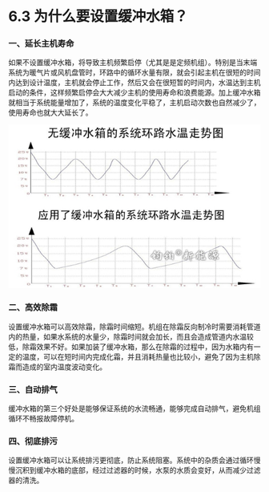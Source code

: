 # 6.3 为什么要设置缓冲水箱？

### 一、延长主机寿命

如果不设置缓冲水箱，将导致主机频繁启停（尤其是是定频机组）。特别是当末端系统为暖气片或风机盘管时，环路中的循环水量有限，就会引起主机在很短的时间内达到设计温度，主机就会停止工作，然后又会在很短暂的时间内，水温达到主机启动的条件，这样频繁启停会大大减少主机的使用寿命和浪费能源。加上缓冲水箱就相当于系统能量增加了，系统的温度变化平稳了，主机启动次数也自然减少了，使用寿命也就大大延长了。

![&#x6709;&#x65E0;&#x7F13;&#x51B2;&#x6C34;&#x7BB1;&#x7684;&#x6C34;&#x6E29;&#x8D70;&#x52BF;&#x56FE;&#x5BF9;&#x6BD4;](../.gitbook/assets/v2-fe89a4ddc820611ddd06450a5b0113b3_hd.png)

### 二、高效除霜

设置缓冲水箱可以高效除霜，除霜时间缩短。机组在除霜反向制冷时需要消耗管道内的热量，如果水系统的水量少，除霜时间就会加长，而且会造成管道内水温较低，除霜效果不好。如果加装了缓冲水箱，那么在除霜的过程中，因为水箱内有一定的温度，可以在短时间内完成化霜，并且消耗热量也比较小，避免了因为主机除霜而造成的室内温度波动变化。

### 三、自动排气

缓冲水箱的第三个好处是能够保证系统的水流畅通，能够完成自动排气，避免机组循环不畅报故障停机。

### 四、彻底排污

设置缓冲水箱可以让系统排污更彻底，防止系统阻塞。系统中的杂质会通过循环慢慢沉积到缓冲水箱的底部，经过过滤器的时候，水泵的水质会变好，从而减少过滤器的清洗。

